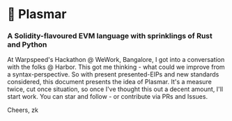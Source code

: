 # 🌊 Plasmar
### A Solidity-flavoured EVM language with sprinklings of Rust and Python

At Warpspeed's Hackathon @ WeWork, Bangalore, I got into a conversation with the folks @ Harbor. This got me thinking - what could we improve from a syntax-perspective. So with present presented-EIPs and new standards considered, this document presents the idea of Plasmar. It's a measure twice, cut once situation, so once I've thought this out a decent amount, I'll start work. You can star and follow - or contribute via PRs and Issues.

Cheers,
zk
